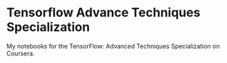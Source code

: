 # Tensorflow Advance Techniques Specialization
My notebooks for the TensorFlow: Advanced Techniques Specialization on Coursera.
